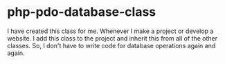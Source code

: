 # php-pdo-database-class
I have created this class for me. Whenever I make a project or develop a website. I add this class to the project and inherit this from all of the other classes. So, I don't have to write code for database operations again and again. 

